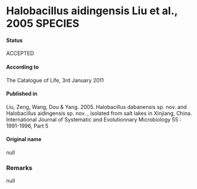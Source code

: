 # Halobacillus aidingensis Liu et al., 2005 SPECIES

#### Status
ACCEPTED

#### According to
The Catalogue of Life, 3rd January 2011

#### Published in
Liu, Zeng, Wang, Dou & Yang. 2005. Halobacillus dabanensis sp. nov. and Halobacillus aidingensis sp. nov. , isolated from salt lakes in Xinjiang, China. International Journal of Systematic and Evolutionnary Microbiology 55 : 1991-1996, Part 5

#### Original name
null

### Remarks
null